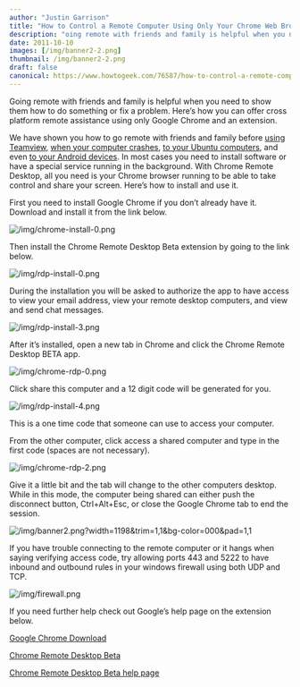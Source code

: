 ```yaml
---
author: "Justin Garrison"
title: "How to Control a Remote Computer Using Only Your Chrome Web Browser"
description: "oing remote with friends and family is helpful when you need to show them how to"
date: 2011-10-10
images: [/img/banner2-2.png]
thumbnail: /img/banner2-2.png
draft: false
canonical: https://www.howtogeek.com/76587/how-to-control-a-remote-computer-using-only-your-chrome-web-browser/
---
```


Going remote with friends and family is helpful when you need to show them how to do something or fix a problem. Here’s how you can offer cross platform remote assistance using only Google Chrome and an extension.

We have shown you how to go remote with friends and family before [using Teamview](https://www.howtogeek.com/27120/help-computer-users-remotely-with-teamviewer/), [when your computer crashes](https://www.howtogeek.com/56538/how-to-remotely-control-your-pc-even-when-it-crashes/), [to your Ubuntu computers](https://www.howtogeek.com/73/allow-remote-control-to-your-desktop-on-ubuntu/), and even [to your Android devices](https://www.howtogeek.com/42491/how-to-remote-view-and-control-your-android-phone/). In most cases you need to install software or have a special service running in the background. With Chrome Remote Desktop, all you need is your Chrome browser running to be able to take control and share your screen. Here’s how to install and use it.

First you need to install Google Chrome if you don’t already have it. Download and install it from the link below.

![/img/chrome-install-0.png](/img/chrome-install-0.png)

Then install the Chrome Remote Desktop Beta extension by going to the link below.

![/img/rdp-install-0.png](/img/rdp-install-0.png)

During the installation you will be asked to authorize the app to have access to view your email address, view your remote desktop computers, and view and send chat messages.

![/img/rdp-install-3.png](/img/rdp-install-3.png)

After it’s installed, open a new tab in Chrome and click the Chrome Remote Desktop BETA app.

![/img/chrome-rdp-0.png](/img/chrome-rdp-0.png)

Click share this computer and a 12 digit code will be generated for you.

![/img/rdp-install-4.png](/img/rdp-install-4.png)

This is a one time code that someone can use to access your computer.

From the other computer, click access a shared computer and type in the first code (spaces are not necessary).

![/img/chrome-rdp-2.png](/img/chrome-rdp-2.png)

Give it a little bit and the tab will change to the other computers desktop. While in this mode, the computer being shared can either push the disconnect button, Ctrl+Alt+Esc, or close the Google Chrome tab to end the session.

![/img/banner2.png?width=1198&trim=1,1&bg-color=000&pad=1,1](/img/banner2.png?width=1198&trim=1,1&bg-color=000&pad=1,1)

If you have trouble connecting to the remote computer or it hangs when saying verifying access code, try allowing ports 443 and 5222 to have inbound and outbound rules in your windows firewall using both UDP and TCP.

![/img/firewall.png](/img/firewall.png)

If you need further help check out Google’s help page on the extension below.

[Google Chrome Download](https://redirect.viglink.com/?key=e7eab128eb8d1c53e14db14f4c632447&u=http%3A%2F%2Fwww.google.com%2Fchrome&cuid=xid:fr1679048415aaa)

[Chrome Remote Desktop Beta](https://redirect.viglink.com/?key=e7eab128eb8d1c53e14db14f4c632447&u=https%3A%2F%2Fchrome.google.com%2Fwebstore%2Fdetail%2Fgbchcmhmhahfdphkhkmpfmihenigjmpp&cuid=xid:fr1679048415aab)

[Chrome Remote Desktop Beta help page](https://redirect.viglink.com/?key=e7eab128eb8d1c53e14db14f4c632447&u=https%3A%2F%2Fwww.google.com%2Fsupport%2Fchrome%2Fbin%2Fanswer.py%3Fanswer%3D1649523&cuid=xid:fr1679048415aac)
